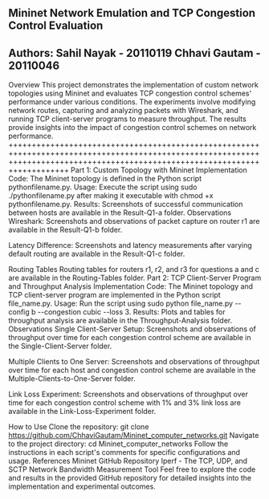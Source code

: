 Mininet Network Emulation and TCP Congestion Control Evaluation
------------------------------------------------------------------------------------------------------------------------------------------------------------------------------------------------------------
Authors:
Sahil Nayak - 20110119
Chhavi Gautam - 20110046
------------------------------------------------------------------------------------------------------------------------------------------------------------------------------------------
Overview
This project demonstrates the implementation of custom network topologies using Mininet and evaluates TCP congestion control schemes' performance under various conditions. The experiments involve modifying network routes, capturing and analyzing packets with Wireshark, and running TCP client-server programs to measure throughput. The results provide insights into the impact of congestion control schemes on network performance.
+++++++++++++++++++++++++++++++++++++++++++++++++++++++++++++++++++++++++++++++++++++++++++++++++++++++++++++++++++++++++++++++++++++++++++++++++++++++++++++++++++++++++++++++
Part 1: Custom Topology with Mininet
Implementation
Code: The Mininet topology is defined in the Python script pythonfilename.py.
Usage: Execute the script using sudo ./pythonfilename.py after making it executable with chmod +x pythonfilename.py.
Results: Screenshots of successful communication between hosts are available in the Result-Q1-a folder.
Observations
Wireshark: Screenshots and observations of packet capture on router r1 are available in the Result-Q1-b folder.

Latency Difference: Screenshots and latency measurements after varying default routing are available in the Result-Q1-c folder.

Routing Tables
Routing tables for routers r1, r2, and r3 for questions a and c are available in the Routing-Tables folder.
Part 2: TCP Client-Server Program and Throughput Analysis
Implementation
Code: The Mininet topology and TCP client-server program are implemented in the Python script file_name.py.
Usage: Run the script using sudo python file_name.py --config b --congestion cubic --loss 3.
Results: Plots and tables for throughput analysis are available in the Throughput-Analysis folder.
Observations
Single Client-Server Setup: Screenshots and observations of throughput over time for each congestion control scheme are available in the Single-Client-Server folder.

Multiple Clients to One Server: Screenshots and observations of throughput over time for each host and congestion control scheme are available in the Multiple-Clients-to-One-Server folder.

Link Loss Experiment: Screenshots and observations of throughput over time for each congestion control scheme with 1% and 3% link loss are available in the Link-Loss-Experiment folder.

How to Use
Clone the repository: git clone https://github.com/ChhaviGautam/Mininet_computer_networks.git
Navigate to the project directory: cd Mininet_computer_networks
Follow the instructions in each script's comments for specific configurations and usage.
References
Mininet GitHub Repository
Iperf - The TCP, UDP, and SCTP Network Bandwidth Measurement Tool
Feel free to explore the code and results in the provided GitHub repository for detailed insights into the implementation and experimental outcomes.
